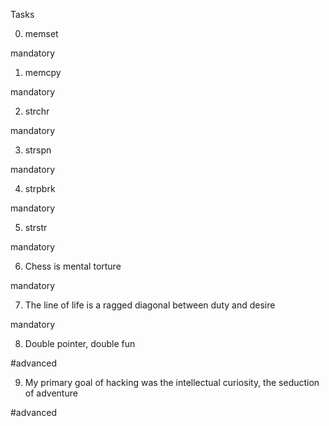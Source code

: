 Tasks

0. memset

mandatory


1. memcpy

mandatory


2. strchr

mandatory


3. strspn

mandatory


4. strpbrk

mandatory


5. strstr

mandatory


6. Chess is mental torture

mandatory


7. The line of life is a ragged diagonal between duty and desire

mandatory



8. Double pointer, double fun

#advanced



9. My primary goal of hacking was the intellectual curiosity, the seduction of adventure

#advanced